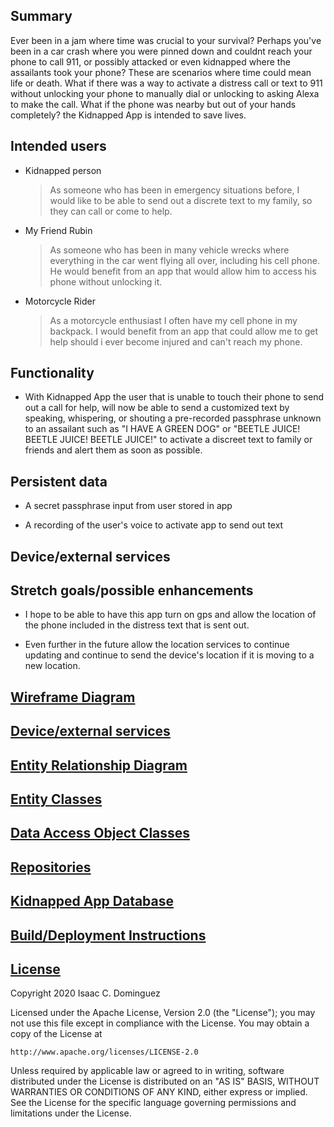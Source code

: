 ## Summary


Ever been in a jam where time was crucial to your survival? Perhaps you've been in a car crash where you were pinned down and couldnt reach your phone to call 911, or possibly attacked or even kidnapped where the assailants took your phone? These are scenarios where time could mean life or death. What if there was a way to activate a distress call or text to 911 without unlocking your phone to manually dial or unlocking to asking Alexa to make the call. What if the phone was nearby but out of your hands completely?
the Kidnapped App is intended to save lives. 

## Intended users


* Kidnapped person

	> As someone who has been in emergency situations before, I would like to be able to send out a discrete text to my family, so they can call or come to help.
	
* My Friend Rubin

	> As someone who has been in many vehicle wrecks where everything in the car went flying all over, including his cell phone. He would benefit from an app that would allow him to access his phone without unlocking it.
 
* Motorcycle Rider

	> As a motorcycle enthusiast I often have my cell phone in my backpack. I would benefit from an app that could allow me to get help should i ever become injured and can't reach my phone.
  
				
## Functionality

 * With Kidnapped App the user that is unable to touch their phone to send out a call for help, will now be able to send a customized text by speaking, whispering, or shouting a pre-recorded passphrase unknown to an assailant such as "I HAVE A GREEN DOG" or "BEETLE JUICE! BEETLE JUICE! BEETLE JUICE!" to activate a discreet text to family or friends and alert them as soon as possible. 

## Persistent data

 * A secret passphrase input from user  stored in app 
 
 * A recording of the user's voice to activate app to send out text

## Device/external services

## Stretch goals/possible enhancements 

 * I hope to be able to have this app turn on gps and allow the location of the phone included in the distress text that is sent out.
 
 * Even further in the future allow the location services to continue updating and continue to send the device's location if it is moving to a new location. 
 
 ## [Wireframe Diagram](work/wireframe.md)

## [Device/external services](work/device.md)

## [Entity Relationship Diagram](work/erd.md)

## [Entity Classes](https://github.com/shifdub/kidnapped/tree/master/app/src/main/java/edu/cnm/deepdive/kidnapped/model/entity)

## [Data Access Object Classes](https://github.com/shifdub/kidnapped/tree/master/app/src/main/java/edu/cnm/deepdive/kidnapped/model/dao)

## [Repositories](work/repositories.md)

## [Kidnapped App Database](https://github.com/shifdub/kidnapped/blob/master/app/src/main/java/edu/cnm/deepdive/kidnapped/service/KidnappedDatabase.java)

## [Build/Deployment Instructions](work/build-deployment.md)

## [License](work/License.md)

Copyright 2020 Isaac C. Dominguez

Licensed under the Apache License, Version 2.0 (the "License");
you may not use this file except in compliance with the License.
You may obtain a copy of the License at

    http://www.apache.org/licenses/LICENSE-2.0

Unless required by applicable law or agreed to in writing, software
distributed under the License is distributed on an "AS IS" BASIS,
WITHOUT WARRANTIES OR CONDITIONS OF ANY KIND, either express or implied.
See the License for the specific language governing permissions and
limitations under the License.

